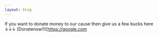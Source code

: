 ```yaml
---
layout: blog
---
```

If you want to donate money to our cause then give us a few bucks here ↓↓↓
(Donatenow!!)[https://google.com
